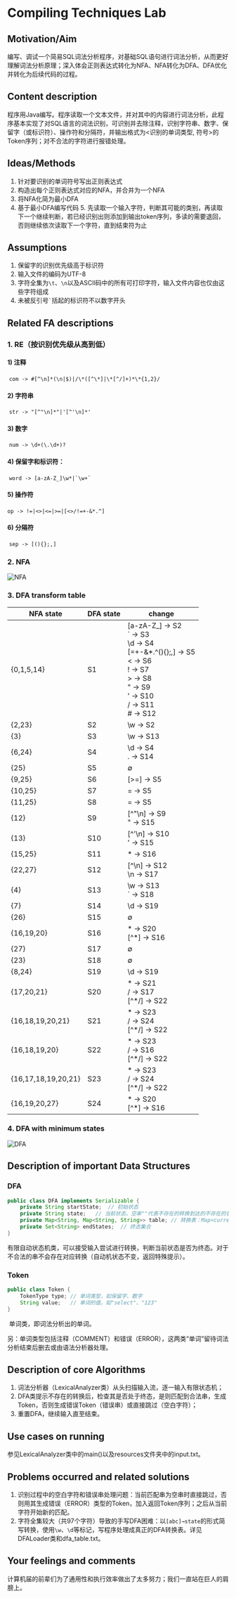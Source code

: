 # Compiling Techniques Lab

## Motivation/Aim

​	编写、调试⼀个简易SQL词法分析程序，对基础SQL语句进⾏词法分析，从⽽更好理解词法分析原理；深⼊体会正则表达式转化为NFA、NFA转化为DFA、DFA优化并转化为后续代码的过程。 

## Content description

​	程序⽤Java编写。程序读取⼀个⽂本⽂件，并对其中的内容进⾏词法分析，此程序基本实现了对SQL语言的词法识别，可识别并去除注释，识别字符串、数字、保留字（或标识符）、操作符和分隔符，并输出格式为<识别的单词类型, 符号>的Token序列；对不合法的字符进⾏报错处理。

## Ideas/Methods

  1. 针对要识别的单词符号写出正则表达式 
  2. 构造出每个正则表达式对应的NFA，并合并为一个NFA
  3. 将NFA化简为最小DFA 
  4. 基于最小DFA编写代码 
    5. 先读取⼀个输⼊字符，判断其可能的类别，再读取下⼀个继续判断，若已经识别出则添加到输出token序列，多读的需要退回，否则继续依次读取下⼀个字符，直到结束符为⽌ 

## Assumptions

  1. 保留字的识别优先级⾼于标识符
  2. 输入文件的编码为UTF-8
  3. 字符全集为`\t`、`\n`以及ASCII码中的所有可打印字符，输⼊⽂件内容也仅由这些字符组成
  4. 未被反引号`` ` ``括起的标识符不以数字开头

## Related FA descriptions

### 1. RE（按识别优先级从高到低）

#### 1) 注释

​	`com -> #[^\n]*(\n|$)|/\*([^\*]|\*[^/]+)*\*{1,2}/`

#### 2) 字符串

​	`str -> "[^"\n]*"|'[^'\n]*'`

#### 3) 数字

​	`num -> \d+(\.\d+)?`

#### 4) 保留字和标识符：

​	``word -> [a-zA-Z_]\w*|`\w+` ``

#### 5) 操作符

​	`op -> !=|<>|<=|>=|[<>/!=+-&*.^]`

#### 6) 分隔符

​	`sep -> [(){};,]`



### 2. NFA

![NFA](resources/NFA.png)



### 3. DFA transform table

| NFA state           | DFA state | change                                                       |
| ------------------- | --------- | ------------------------------------------------------------ |
| {0,1,5,14}          | S1        | [a-zA-Z_] → S2<br>` → S3<br>\d → S4<br>[=+-&*.^(){};,] → S5<br>< → S6<br>! → S7<br>> → S8<br>" → S9<br>' → S10<br>/ → S11<br># → S12 |
| {2,23}              | S2        | \w → S2                                                      |
| {3}                 | S3        | \w → S13                                                     |
| {6,24}              | S4        | \d → S4<br>. → S14                                           |
| {25}                | S5        | ∅                                                            |
| {9,25}              | S6        | [>=] → S5                                                    |
| {10,25}             | S7        | = → S5                                                       |
| {11,25}             | S8        | = → S5                                                       |
| {12}                | S9        | [^"\n] → S9<br>" → S15                                       |
| {13}                | S10       | [^'\n] → S10<br>' → S15                                      |
| {15,25}             | S11       | * → S16                                                      |
| {22,27}             | S12       | [^\n] → S12<br>\n → S17                                      |
| {4}                 | S13       | \w → S13<br>` → S18                                          |
| {7}                 | S14       | \d → S19                                                     |
| {26}                | S15       | ∅                                                            |
| {16,19,20}          | S16       | * → S20<br>\[^*] → S16                                       |
| {27}                | S17       | ∅                                                            |
| {23}                | S18       | ∅                                                            |
| {8,24}              | S19       | \d → S19                                                     |
| {17,20,21}          | S20       | * → S21<br>/ → S17<br>\[^*/] → S22                           |
| {16,18,19,20,21}    | S21       | * → S23<br>/ → S24<br>\[^*/] → S22                           |
| {16,18,19,20}       | S22       | * → S23<br>/ → S16<br>\[^*/] → S22                           |
| {16,17,18,19,20,21} | S23       | * → S23<br>/ → S24<br>\[^*/] → S22                           |
| {16,19,20,27}       | S24       | * → S20<br>\[^*] → S16                                       |



### 4. DFA with minimum states

![DFA](resources/DFA.png)

## Description of important Data Structures

### DFA

```java
public class DFA implements Serializable {
	private String startState;  // 初始状态
	private String state;   // 当前状态，空串""代表不存在的转换到达的不存在的状态
	private Map<String, Map<String, String>> table; // 转换表：Map<current_state, Map<input_char, next_state>>
	private Set<String> endStates;  // 终态集合
}
```

​	有限自动状态机类，可以接受输入尝试进行转换，判断当前状态是否为终态。对于不合法的串不会存在对应转换（自动机状态不变，返回特殊提示）。

### Token

```java
public class Token {
	TokenType type; // 单词类型，如保留字、数字
	String value;   // 单词的值，如"select"、"123"
}
```

​	单词类，即词法分析出的单词。

​	另：单词类型包括注释（COMMENT）和错误（ERROR），这两类“单词”留待词法分析结束后删去或由语法分析器处理。

## Description of core Algorithms

1. 词法分析器（LexicalAnalyzer类）从头扫描输入流，逐一输入有限状态机；
2. DFA类提示不存在的转换后，检查其是否处于终态，是则匹配到合法串，生成Token，否则生成错误Token（错误串）或直接跳过（空白字符）；
3. 重置DFA，继续输入直至结束。

## Use cases on running

​	参见LexicalAnalyzer类中的main()以及resources文件夹中的input.txt。

## Problems occurred and related solutions

1. 识别过程中的空白字符和错误串处理问题：当前匹配串为空串时直接跳过，否则用其生成错误（ERROR）类型的Token，加入返回Token序列；之后从当前字符开始新的匹配。
2. 字符全集较大（共97个字符）导致的手写DFA困难：以``[abc]→state``的形式简写转换，使用`\w`、`\d`等标记，写程序处理成真正的DFA转换表。详见DFALoader类和dfa_table.txt。

## Your feelings and comments

​	计算机届的前辈们为了通用性和执行效率做出了太多努力；我们一直站在巨人的肩膀上。